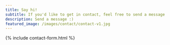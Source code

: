 ```yaml
---
title: Say hi!
subtitle: If you'd like to get in contact, feel free to send a message below.
description: Send a message :) 
featured_image: /images/contact/contact-v1.jpg
---
```


{% include contact-form.html %}
